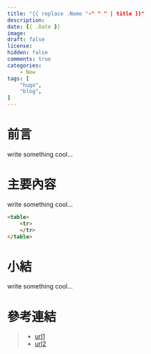 ```yaml
---
title: "{{ replace .Name "-" " " | title }}"
description:
date: {{ .Date }}
image: 
draft: false
license: 
hidden: false
comments: true
categories:
    - New
tags: [
    "hugo",
    "blog",
]
---
```


# 前言

write something cool...

# 主要內容

write something cool...
```markdown
<table>
	<tr>
	</tr>
</table>
```

# 小結

write something cool...

# 參考連結

>* [url1](https://www.google.com)
>* [url2]()